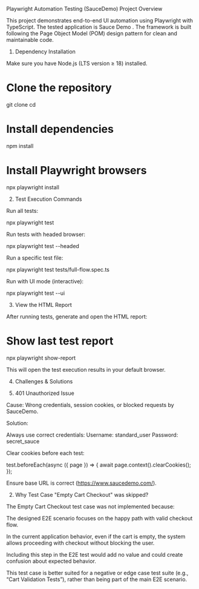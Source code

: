 Playwright Automation Testing (SauceDemo)
Project Overview

This project demonstrates end-to-end UI automation using Playwright
 with TypeScript.
The tested application is Sauce Demo
.
The framework is built following the Page Object Model (POM) design pattern for clean and maintainable code.

1. Dependency Installation

Make sure you have Node.js (LTS version ≥ 18)
 installed.

# Clone the repository
git clone <repo-url>
cd <repo-name>

# Install dependencies
npm install

# Install Playwright browsers
npx playwright install

2. Test Execution Commands

Run all tests:

npx playwright test


Run tests with headed browser:

npx playwright test --headed


Run a specific test file:

npx playwright test tests/full-flow.spec.ts


Run with UI mode (interactive):

npx playwright test --ui

3. View the HTML Report

After running tests, generate and open the HTML report:

# Show last test report
npx playwright show-report


This will open the test execution results in your default browser.

4. Challenges & Solutions

1. 401 Unauthorized Issue

Cause: Wrong credentials, session cookies, or blocked requests by SauceDemo.

Solution:

Always use correct credentials:
Username: standard_user
Password: secret_sauce

Clear cookies before each test:

test.beforeEach(async ({ page }) => {
  await page.context().clearCookies();
});


Ensure base URL is correct (https://www.saucedemo.com/).

2. Why Test Case "Empty Cart Checkout" was skipped?

The Empty Cart Checkout test case was not implemented because:

The designed E2E scenario focuses on the happy path with valid checkout flow.

In the current application behavior, even if the cart is empty, the system allows proceeding with checkout without blocking the user.

Including this step in the E2E test would add no value and could create confusion about expected behavior.

This test case is better suited for a negative or edge case test suite (e.g., “Cart Validation Tests”), rather than being part of the main E2E scenario.